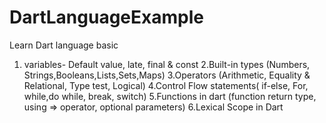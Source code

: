 # DartLanguageExample
Learn Dart language basic
1. variables- Default value, late, final & const
2.Built-in types (Numbers, Strings,Booleans,Lists,Sets,Maps)
3.Operators (Arithmetic, Equality & Relational, Type test, Logical)
4.Control Flow statements( if-else, For, while,do while, break, switch)
5.Functions in dart (function return type, using => operator, optional parameters)
6.Lexical Scope in Dart   